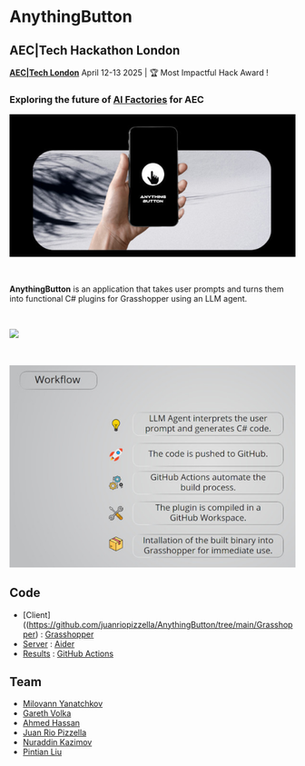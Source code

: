 # AnythingButton

## AEC|Tech Hackathon London

**[AEC|Tech London](https://www.aectech.us/london-hackathon)** April 12-13 2025 | 🏆 Most Impactful Hack Award !

### Exploring the future of [AI Factories](https://aria.run/index.html) for AEC

![](Presentation/anythingbutton.jpg)

<br/>

**AnythingButton** is an application that takes user prompts and turns them into
functional C# plugins for Grasshopper using an LLM agent.

<br/>

![](Presentation/Final-GIF-Low.gif)

<br/>

![](Presentation/workflow.jpg)


## Code

* [Client]((https://github.com/juanriopizzella/AnythingButton/tree/main/Grasshopper) : [Grasshopper](https://github.com/juanriopizzella/AnythingButton/tree/main/Grasshopper)
* [Server](https://github.com/rvba/AnythingButton_Server) : [Aider](https://aider.chat)
* [Results](https://github.com/juanriopizzella/AnythingButton_Results) : [GitHub Actions](https://github.com/juanriopizzella/AnythingButton_Results/actions)

## Team

* [Milovann Yanatchkov](https://www.linkedin.com/in/milovann-yanatchkov/)
* [Gareth Volka](https://www.linkedin.com/in/gareth-volka/)
* [Ahmed Hassan](https://www.linkedin.com/in/ahmedosama4860/)
* [Juan Rio Pizzella](https://www.linkedin.com/in/juanriopizzella/)
* [Nuraddin Kazimov](https://www.linkedin.com/in/nkazimov)
* [Pintian Liu](https://www.linkedin.com/in/pin-t-liu/)


